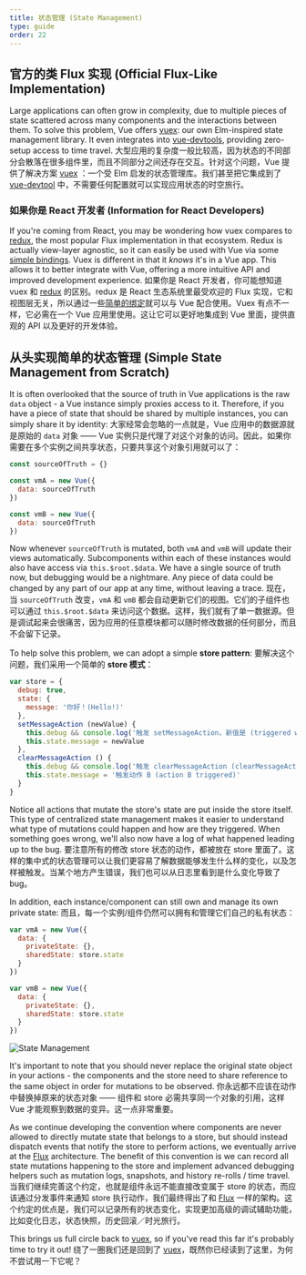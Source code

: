 ```yaml
---
title: 状态管理 (State Management)
type: guide
order: 22
---
```


## 官方的类 Flux 实现 (Official Flux-Like Implementation)

Large applications can often grow in complexity, due to multiple pieces of state scattered across many components and the interactions between them. To solve this problem, Vue offers [vuex](https://github.com/vuejs/vuex): our own Elm-inspired state management library. It even integrates into [vue-devtools](https://github.com/vuejs/vue-devtools), providing zero-setup access to time travel.
大型应用的复杂度一般比较高，因为状态的不同部分会散落在很多组件里，而且不同部分之间还存在交互。针对这个问题，Vue 提供了解决方案 [vuex](https://github.com/vuejs/vuex) ：一个受 Elm 启发的状态管理库。我们甚至把它集成到了 [vue-devtool](https://github.com/vuejs/vue-devtools) 中，不需要任何配置就可以实现应用状态的时空旅行。

### 如果你是 React 开发者 (Information for React Developers)

If you're coming from React, you may be wondering how vuex compares to [redux](https://github.com/reactjs/redux), the most popular Flux implementation in that ecosystem. Redux is actually view-layer agnostic, so it can easily be used with Vue via some [simple bindings](https://github.com/egoist/revue). Vuex is different in that it _knows_ it's in a Vue app. This allows it to better integrate with Vue, offering a more intuitive API and improved development experience.
如果你是 React 开发者，你可能想知道 vuex 和 [redux](https://github.com/reactjs/redux) 的区别。redux 是 React 生态系统里最受欢迎的 Flux 实现，它和视图层无关，所以通过一些[简单的绑定](https://github.com/reactjs/redux)就可以与 Vue 配合使用。Vuex 有点不一样，它必需在一个 Vue 应用里使用。这让它可以更好地集成到 Vue 里面，提供直观的 API 以及更好的开发体验。

## 从头实现简单的状态管理 (Simple State Management from Scratch)

It is often overlooked that the source of truth in Vue applications is the raw `data` object - a Vue instance simply proxies access to it. Therefore, if you have a piece of state that should be shared by multiple instances, you can simply share it by identity:
大家经常会忽略的一点就是，Vue 应用中的数据源就是原始的 `data` 对象 —— Vue 实例只是代理了对这个对象的访问。因此，如果你需要在多个实例之间共享状态，只要共享这个对象引用就可以了：

``` js
const sourceOfTruth = {}

const vmA = new Vue({
  data: sourceOfTruth
})

const vmB = new Vue({
  data: sourceOfTruth
})
```

Now whenever `sourceOfTruth` is mutated, both `vmA` and `vmB` will update their views automatically. Subcomponents within each of these instances would also have access via `this.$root.$data`. We have a single source of truth now, but debugging would be a nightmare. Any piece of data could be changed by any part of our app at any time, without leaving a trace.
现在，当 `sourceOfTruth` 改变，`vmA` 和 `vmB` 都会自动更新它们的视图。它们的子组件也可以通过 `this.$root.$data` 来访问这个数据。这样，我们就有了单一数据源。但是调试起来会很痛苦，因为应用的任意模块都可以随时修改数据的任何部分，而且不会留下记录。

To help solve this problem, we can adopt a simple **store pattern**:
要解决这个问题，我们采用一个简单的 **store 模式**：

``` js
var store = {
  debug: true,
  state: {
    message: '你好！(Hello!)'
  },
  setMessageAction (newValue) {
    this.debug && console.log('触发 setMessageAction，新值是 (triggered with)', newValue)
    this.state.message = newValue
  },
  clearMessageAction () {
    this.debug && console.log('触发 clearMessageAction (clearMessageAction triggered)')
    this.state.message = '触发动作 B (action B triggered)'
  }
}
```

Notice all actions that mutate the store's state are put inside the store itself. This type of centralized state management makes it easier to understand what type of mutations could happen and how are they triggered. When something goes wrong, we'll also now have a log of what happened leading up to the bug.
要注意所有的修改 store 状态的动作，都被放在 store 里面了。这样的集中式的状态管理可以让我们更容易了解数据能够发生什么样的变化，以及怎样被触发。当某个地方产生错误，我们也可以从日志里看到是什么变化导致了 bug。

In addition, each instance/component can still own and manage its own private state:
而且，每一个实例/组件仍然可以拥有和管理它们自己的私有状态：

``` js
var vmA = new Vue({
  data: {
    privateState: {},
    sharedState: store.state
  }
})

var vmB = new Vue({
  data: {
    privateState: {},
    sharedState: store.state
  }
})
```

![State Management](/images/state.png)

<p class="tip">It's important to note that you should never replace the original state object in your actions - the components and the store need to share reference to the same object in order for mutations to be observed.
你永远都不应该在动作中替换掉原来的状态对象 —— 组件和 store 必需共享同一个对象的引用，这样 Vue 才能观察到数据的变异。这一点非常重要。
</p>

As we continue developing the convention where components are never allowed to directly mutate state that belongs to a store, but should instead dispatch events that notify the store to perform actions, we eventually arrive at the [Flux](https://facebook.github.io/flux/) architecture. The benefit of this convention is we can record all state mutations happening to the store and implement advanced debugging helpers such as mutation logs, snapshots, and history re-rolls / time travel.
当我们继续完善这个约定，也就是组件永远不能直接改变属于 store 的状态，而应该通过分发事件来通知 store 执行动作，我们最终得出了和 [Flux](https://facebook.github.io/flux/) 一样的架构。这个约定的优点是，我们可以记录所有的状态变化，实现更加高级的调试辅助功能，比如变化日志，状态快照，历史回滚／时光旅行。

This brings us full circle back to [vuex](https://github.com/vuejs/vuex), so if you've read this far it's probably time to try it out!
绕了一圈我们还是回到了 [vuex](https://github.com/vuejs/vuex)，既然你已经读到了这里，为何不尝试用一下它呢？
